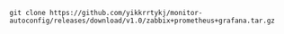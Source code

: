 
    git clone https://github.com/yikkrrtykj/monitor-autoconfig/releases/download/v1.0/zabbix+prometheus+grafana.tar.gz
